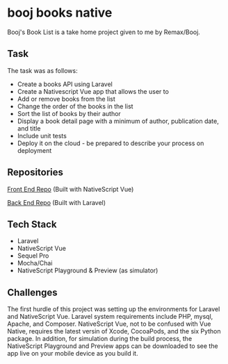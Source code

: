 # booj books native

Booj's Book List is a take home project given to me by Remax/Booj. 

## Task

The task was as follows: 

* Create a books API using Laravel
* Create a Nativescript Vue app that allows the user to
* Add or remove books from the list
* Change the order of the books in the list
* Sort the list of books by their author 
* Display a book detail page with a minimum of author, publication date, and title 
* Include unit tests
* Deploy it on the cloud - be prepared to describe your process on deployment

## Repositories 

[Front End Repo](https://github.com/saadricklamar/booj-books) (Built with NativeScript Vue)

[Back End Repo](https://github.com/saadricklamar/boojbooklist) (Built with Laravel)

## Tech Stack

* Laravel
* NativeScript Vue
* Sequel Pro
* Mocha/Chai
* NativeScript Playground & Preview (as simulator)


## Challenges

The first hurdle of this project was setting up the environments for Laravel and NativeScript Vue. Laravel system requirements include PHP, mysql, Apache, and Composer. NativeScript Vue, not to be confused with Vue Native, requires the latest versin of Xcode, CocoaPods, and the six Python package. In addition, for simulation during the build process, the NativeScript Playground and Preview apps can be downloaded to see the app live on your mobile device as you build it. 
